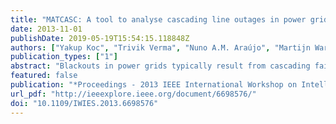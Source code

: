 ```yaml
---
title: "MATCASC: A tool to analyse cascading line outages in power grids"
date: 2013-11-01
publishDate: 2019-05-19T15:54:15.118848Z
authors: ["Yakup Koc", "Trivik Verma", "Nuno A.M. Araújo", "Martijn Warnier"]
publication_types: ["1"]
abstract: "Blackouts in power grids typically result from cascading failures. The key importance of the electric power grid to society encourages further research into sustaining power system reliability and developing new methods to manage the risks of cascading blackouts. Adequate software tools are required to better analyze, understand, and assess the consequences of the cascading failures. This paper presents MATCASC, an open source MATLAB based tool to analyse cascading failures in power grids. Cascading effects due to line overload outages are considered. The applicability of the MATCASC tool is demonstrated by assessing the robustness of IEEE test systems and real-world power grids with respect to cascading failures."
featured: false
publication: "*Proceedings - 2013 IEEE International Workshop on Intelligent Energy Systems, IWIES 2013*"
url_pdf: "http://ieeexplore.ieee.org/document/6698576/"
doi: "10.1109/IWIES.2013.6698576"
---
```


